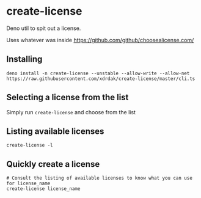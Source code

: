 # create-license

Deno util to spit out a license.

Uses whatever was inside https://github.com/github/choosealicense.com/

## Installing

```
deno install -n create-license --unstable --allow-write --allow-net https://raw.githubusercontent.com/xdrdak/create-license/master/cli.ts
```

## Selecting a license from the list

Simply run `create-license` and choose from the list

## Listing available licenses

```
create-license -l
```

## Quickly create a license

```
# Consult the listing of available licenses to know what you can use for license_name
create-license license_name
```
